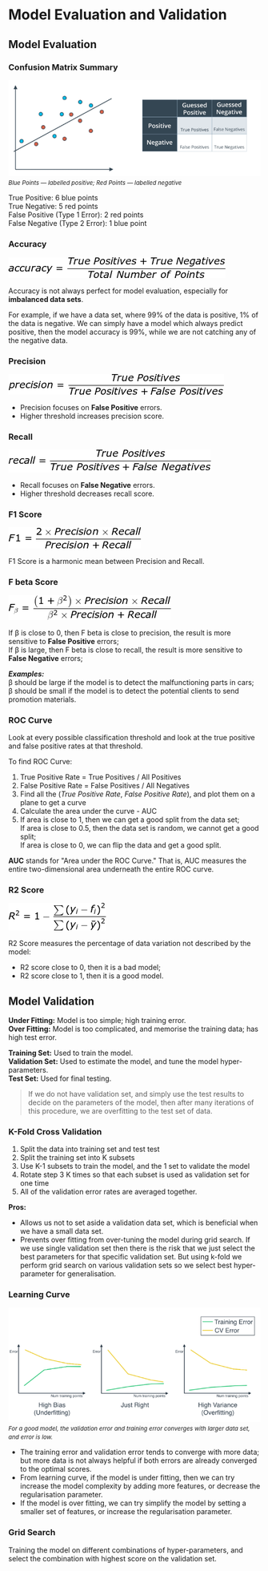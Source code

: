 # Model Evaluation and Validation

## Model Evaluation
### Confusion Matrix Summary
![alt text](confusion_matrix.png) <br />
<small>*Blue Points — labelled positive; Red Points — labelled negative*</small>

True Positive: 6 blue points <br />
True Negative: 5 red points <br />
False Positive (Type 1 Error): 2 red points <br />
False Negative (Type 2 Error): 1 blue point <br />


### Accuracy
![alt text](eqn_accuracy.png)

Accuracy is not always perfect for model evaluation, especially for **imbalanced data sets**.

For example, if we have a data set, where 99% of the data is positive, 1% of the data is negative. We can simply have a model which always predict positive, then the model accuracy is 99%, while we are not catching any of the negative data.

### Precision
![alt text](eqn_precision.png)

* Precision focuses on **False Positive** errors.
* Higher threshold increases precision score.

### Recall
![alt text](eqn_recall.png)

* Recall focuses on **False Negative** errors.
* Higher threshold decreases recall score.

### F1 Score
![alt text](eqn_f1_score.png)

F1 Score is a harmonic mean between Precision and Recall.

### F beta Score
![alt text](eqn_f_beta__score.png)

If &#946; is close to 0, then F beta is close to precision, the result is more sensitive to **False Positive** errors; <br />
If &#946; is large, then F beta is close to recall, the result is more sensitive to **False Negative** errors;

_**Examples:**_ <br />
&#946; should be large if the model is to detect the malfunctioning parts in cars; <br />
&#946; should be small if the model is to detect the potential clients to send promotion materials. <br />

### ROC Curve
Look at every possible classification threshold and look at the true positive and false positive rates at that threshold.

To find ROC Curve:
1. True Positive Rate = True Positives / All Positives <br />
2. False Positive Rate = False Positives / All Negatives <br />
3. Find all the (_True Positive Rate_, _False Positive Rate_), and plot them on a plane to get a curve <br />
4. Calculate the area under the curve - AUC <br />
5. If area is close to 1, then we can get a good split from the data   set; <br />
   If area is close to 0.5, then the data set is random, we cannot get a good split; <br />
   If area is close to 0, we can flip the data and get a good split. <br />

**AUC** stands for "Area under the ROC Curve." That is, AUC measures the entire two-dimensional area underneath the entire ROC curve.

### R2 Score
![alt text](eqn_r2.png)

R2 Score measures the percentage of data variation not described by the model:
* R2 score close to 0, then it is a bad model; <br />
* R2 score close to 1, then it is a good model. <br />

## Model Validation
**Under Fitting:** Model is too simple; high training error. <br />
**Over Fitting:** Model is too complicated, and memorise the training data; has high test error.

**Training Set:** Used to train the model. <br />
**Validation Set:** Used to estimate the model, and tune the model hyper-parameters. <br />
**Test Set:** Used for final testing. <br />
> If we do not have validation set, and simply use the test results to decide on the parameters of the model, then after many iterations of this procedure, we are overfitting to the test set of data.

### K-Fold Cross Validation
1. Split the data into training set and test test
2. Split the training set into K subsets
3. Use K-1 subsets to train the model, and the 1 set to validate the model
4. Rotate step 3 K times so that each subset is used as validation set for one time
5. All of the validation error rates are averaged together.

**Pros:** <br />
* Allows us not to set aside a validation data set, which is beneficial when we have a small data set. <br />
* Prevents over fitting from over-tuning the model during grid search. If we use single validation set then there is the risk that we just select the best parameters for that specific validation set. But using k-fold we perform grid search on various validation sets so we select best hyper-parameter for generalisation.

### Learning Curve
![alt text](learning_curve.png) <br />
<small>*For a good model, the validation error and training error converges with larger data set, and error is low.*</small>

* The training error and validation error tends to converge with more data; but more data is not always helpful if both errors are already converged to the optimal scores. <br />
* From learning curve, if the model is under fitting, then we can try increase the model complexity by adding more features, or decrease the regularisation parameter. <br />
* If the model is over fitting, we can try simplify the model by setting a smaller set of features, or increase the regularisation parameter.

### Grid Search
Training the model on different combinations of hyper-parameters, and select the combination with highest score on the validation set.